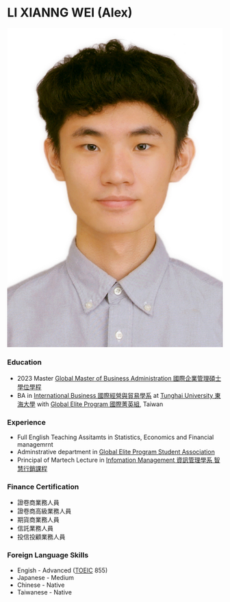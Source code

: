 #  LI XIANNG WEI (Alex)
<p align="center">
<img src="Figures/0988-776559拷貝2.jpg" width="720">
</p>



### Education
+ 2023 Master [Global Master of Business Administration 國際企業管理碩士學位學程](http://gmba.thu.edu.tw/web/about/page.php?scid=35&sid=38)
+ BA in [International Business 國際經營與貿易學系](https://inttrade.thu.edu.tw) at [Tunghai University 東海大學](https://www.thu.edu.tw) with [Global Elite Program 國際菁英組](http://mana.thu.edu.tw/web/page/page.php?scid=47&sid=43), Taiwan

### Experience
+ Full English Teaching Assitamts in Statistics, Economics and Financial managemrnt
+ Adminstrative department in [Global Elite Program Student Association](https://www.instagram.com/thu_gepsa/)
+ Principal of Martech Lecture in [Infomation Management 資訊管理學系 智慧行銷課程](http://martech.thu.edu.tw/mobile/)

###  Finance Certification 
+ 證卷商業務人員
+ 證卷商高級業務人員
+ 期貨商業務人員
+ 信託業務人員
+ 投信投顧業務人員


### Foreign Language Skills
+ Engish -  Advanced ([TOEIC](https://www.toeic.com.tw) 855)
+ Japanese - Medium
+ Chinese - Native
+ Taiwanese - Native

